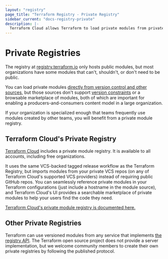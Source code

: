 ```yaml
---
layout: "registry"
page_title: "Terraform Registry - Private Registry"
sidebar_current: "docs-registry-private"
description: |-
  Terraform Cloud allows Terraform to load private modules from private registries.
---
```


# Private Registries

The registry at [registry.terraform.io](https://registry.terraform.io)
only hosts public modules, but most organizations have some modules that
can't, shouldn't, or don't need to be public.

You can load private modules [directly from version control and other
sources](/docs/language/modules/sources.html), but those sources don't support [version
constraints](/docs/language/modules/syntax.html#version) or a browsable
marketplace of modules, both of which are important for enabling a
producers-and-consumers content model in a large organization.

If your organization is specialized enough that teams frequently use modules
created by other teams, you will benefit from a private module registry.

## Terraform Cloud's Private Registry

[Terraform Cloud](https://www.hashicorp.com/products/terraform)
includes a private module registry. It is available to all accounts, including free organizations.

It uses the same VCS-backed tagged release workflow as the Terraform Registry,
but imports modules from your private VCS repos (on any of Terraform Cloud's supported VCS
providers) instead of requiring public GitHub repos. You can seamlessly
reference private modules in your Terraform configurations (just include a
hostname in the module source), and Terraform Cloud's UI provides a searchable marketplace
of private modules to help your users find the code they need.

[Terraform Cloud's private module registry is documented here.](/docs/cloud/registry/index.html)

## Other Private Registries

Terraform can use versioned modules from any service that implements
[the registry API](/docs/registry/api.html).
The Terraform open source project does not provide a server implementation, but
we welcome community members to create their own private registries by following
the published protocol.

